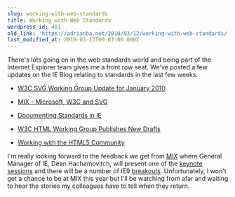 ```yaml
---
slug: working-with-web-standards
title: Working with Web Standards
wordpress_id: 461
old_link: 'https://adrianba.net/2010/03/12/working-with-web-standards/'
last_modified_at: 2010-03-13T00:07:00.000Z
---
```


There's lots going on in the web standards world and being part of the Internet Explorer team gives me a front row seat. We've posted a few updates on the IE Blog relating to standards in the last few weeks:

 

  
  * [W3C SVG Working Group Update for January 2010](http://blogs.msdn.com/ie/archive/2010/02/01/w3c-svg-working-group-update-for-january-2010.aspx)
   
  * [MIX - Microsoft, W3C and SVG](http://blogs.msdn.com/ie/archive/2010/02/22/mix-microsoft-w3c-and-svg.aspx)
   
  * [Documenting Standards in IE](http://blogs.msdn.com/ie/archive/2010/02/24/documenting-standards-in-ie.aspx)
   
  * [W3C HTML Working Group Publishes New Drafts](http://blogs.msdn.com/ie/archive/2010/03/05/W3C-HTML-Working-Group-Publishes-New-Drafts.aspx)
   
  * [Working with the HTML5 Community](http://blogs.msdn.com/ie/archive/2010/03/09/Working-with-the-HTML5-Community.aspx)
 

I'm really looking forward to the feedback we get from [MIX](http://live.visitmix.com/News/Internet-Explorer-9-at-MIX10) where General Manager of IE, Dean Hachamovitch, will present one of the [keynote sessions](http://live.visitmix.com/News/MIX10-Keynotes-Interviews-and-Sessions-Online) and there will be a number of IE9 [breakouts](http://live.visitmix.com/Sessions#/tags/InternetExplorer). Unfortunately, I won't get a chance to be at MIX this year but I'll be watching from afar and waiting to hear the stories my colleagues have to tell when they return.

 
